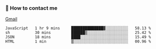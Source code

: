 
### 📮 How to contact me

[Gmail](shanghaolicara@gmail.com)

<!--START_SECTION:waka-->

```text
JavaScript   1 hr 9 mins     ██████████████▓░░░░░░░░░░   58.13 %
sh           30 mins         ██████▒░░░░░░░░░░░░░░░░░░   25.42 %
JSON         18 mins         ████░░░░░░░░░░░░░░░░░░░░░   15.49 %
HTML         1 min           ▒░░░░░░░░░░░░░░░░░░░░░░░░   00.96 %
```

<!--END_SECTION:waka-->
